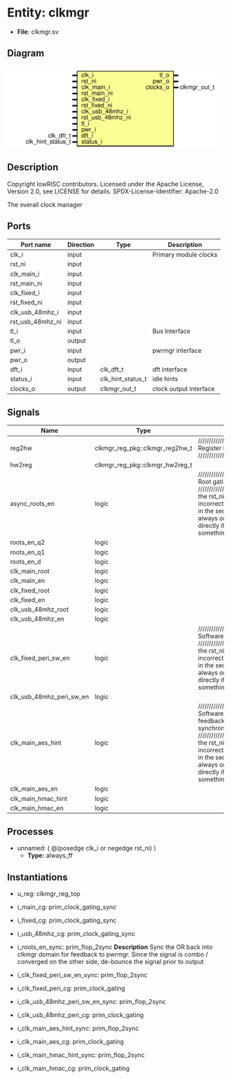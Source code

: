 # Entity: clkmgr

- **File**: clkmgr.sv
## Diagram

![Diagram](clkmgr.svg "Diagram")
## Description

 Copyright lowRISC contributors.
 Licensed under the Apache License, Version 2.0, see LICENSE for details.
 SPDX-License-Identifier: Apache-2.0

 The overall clock manager

## Ports

| Port name        | Direction | Type              | Description             |
| ---------------- | --------- | ----------------- | ----------------------- |
| clk_i            | input     |                   |  Primary module clocks  |
| rst_ni           | input     |                   |                         |
| clk_main_i       | input     |                   |                         |
| rst_main_ni      | input     |                   |                         |
| clk_fixed_i      | input     |                   |                         |
| rst_fixed_ni     | input     |                   |                         |
| clk_usb_48mhz_i  | input     |                   |                         |
| rst_usb_48mhz_ni | input     |                   |                         |
| tl_i             | input     |                   |  Bus Interface          |
| tl_o             | output    |                   |                         |
| pwr_i            | input     |                   |  pwrmgr interface       |
| pwr_o            | output    |                   |                         |
| dft_i            | input     | clk_dft_t         |  dft interface          |
| status_i         | input     | clk_hint_status_t |  idle hints             |
| clocks_o         | output    | clkmgr_out_t      |  clock output interface |
## Signals

| Name                     | Type                            | Description                                                                                                                                                                                                                                                                                                                                                                                                           |
| ------------------------ | ------------------------------- | --------------------------------------------------------------------------------------------------------------------------------------------------------------------------------------------------------------------------------------------------------------------------------------------------------------------------------------------------------------------------------------------------------------------- |
| reg2hw                   | clkmgr_reg_pkg::clkmgr_reg2hw_t | //////////////////////////////////////////////////  Register Interface //////////////////////////////////////////////////                                                                                                                                                                                                                                                                                             |
| hw2reg                   | clkmgr_reg_pkg::clkmgr_hw2reg_t |                                                                                                                                                                                                                                                                                                                                                                                                                       |
| async_roots_en           | logic                           | //////////////////////////////////////////////////  Root gating //////////////////////////////////////////////////  the rst_ni connection below is incorrect, need to find a proper reset in the sequence to use  if the clkmgr is always on, can use por synced directly  if not, then need to generate something ahead of lc/sys                                                                                    |
| roots_en_q2              | logic                           |                                                                                                                                                                                                                                                                                                                                                                                                                       |
| roots_en_q1              | logic                           |                                                                                                                                                                                                                                                                                                                                                                                                                       |
| roots_en_d               | logic                           |                                                                                                                                                                                                                                                                                                                                                                                                                       |
| clk_main_root            | logic                           |                                                                                                                                                                                                                                                                                                                                                                                                                       |
| clk_main_en              | logic                           |                                                                                                                                                                                                                                                                                                                                                                                                                       |
| clk_fixed_root           | logic                           |                                                                                                                                                                                                                                                                                                                                                                                                                       |
| clk_fixed_en             | logic                           |                                                                                                                                                                                                                                                                                                                                                                                                                       |
| clk_usb_48mhz_root       | logic                           |                                                                                                                                                                                                                                                                                                                                                                                                                       |
| clk_usb_48mhz_en         | logic                           |                                                                                                                                                                                                                                                                                                                                                                                                                       |
| clk_fixed_peri_sw_en     | logic                           | //////////////////////////////////////////////////  Software direct control group //////////////////////////////////////////////////  the rst_ni connection below is incorrect, need to find a proper reset in the sequence to use  if the clkmgr is always on, can use por synced directly  if not, then need to generate something ahead of lc/sys                                                                  |
| clk_usb_48mhz_peri_sw_en | logic                           |                                                                                                                                                                                                                                                                                                                                                                                                                       |
| clk_main_aes_hint        | logic                           | //////////////////////////////////////////////////  Software hint group  The idle hint feedback is assumed to be synchronous to the  clock target //////////////////////////////////////////////////  the rst_ni connection below is incorrect, need to find a proper reset in the sequence to use  if the clkmgr is always on, can use por synced directly  if not, then need to generate something ahead of lc/sys  |
| clk_main_aes_en          | logic                           |                                                                                                                                                                                                                                                                                                                                                                                                                       |
| clk_main_hmac_hint       | logic                           |                                                                                                                                                                                                                                                                                                                                                                                                                       |
| clk_main_hmac_en         | logic                           |                                                                                                                                                                                                                                                                                                                                                                                                                       |
## Processes
- unnamed: ( @(posedge clk_i or negedge rst_ni) )
  - **Type:** always_ff
## Instantiations

- u_reg: clkmgr_reg_top
- i_main_cg: prim_clock_gating_sync
- i_fixed_cg: prim_clock_gating_sync
- i_usb_48mhz_cg: prim_clock_gating_sync
- i_roots_en_sync: prim_flop_2sync
**Description**
 Sync the OR back into clkmgr domain for feedback to pwrmgr.
 Since the signal is combo / converged on the other side, de-bounce
 the signal prior to output

- i_clk_fixed_peri_sw_en_sync: prim_flop_2sync
- i_clk_fixed_peri_cg: prim_clock_gating
- i_clk_usb_48mhz_peri_sw_en_sync: prim_flop_2sync
- i_clk_usb_48mhz_peri_cg: prim_clock_gating
- i_clk_main_aes_hint_sync: prim_flop_2sync
- i_clk_main_aes_cg: prim_clock_gating
- i_clk_main_hmac_hint_sync: prim_flop_2sync
- i_clk_main_hmac_cg: prim_clock_gating
